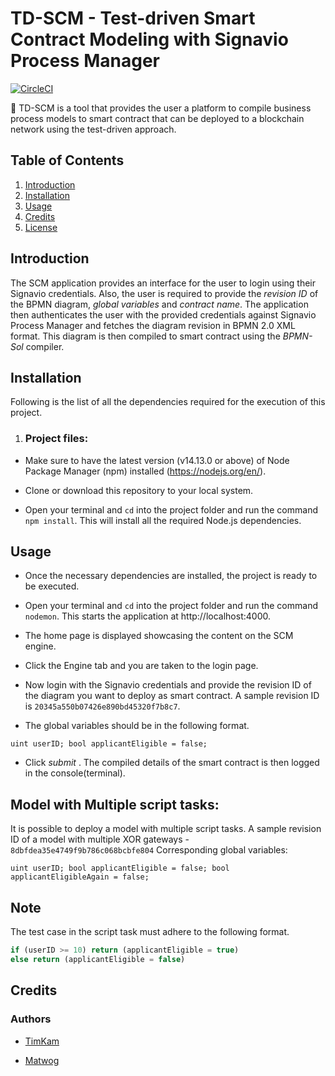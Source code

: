 # TD-SCM - Test-driven Smart Contract Modeling with Signavio Process Manager

[![CircleCI](https://circleci.com/gh/signavio/SCM/tree/master.svg?style=svg&circle-token=63cd7782954c7d813d4527a5466c5bdc7493188d)](https://circleci.com/gh/signavio/SCM/tree/master)

:dart: TD-SCM is a tool that provides the user a platform to compile business process models to smart contract that can be deployed to a blockchain network using the test-driven approach.

## Table of Contents

1. [Introduction](#introduction)
2. [Installation](#installation)
3. [Usage](#usage)
4. [Credits](#credits)
5. [License](#license)

## Introduction

The SCM application provides an interface for the user to login using their Signavio credentials.
Also, the user is required to provide the _revision ID_ of the BPMN diagram, _global variables_ and _contract name_.
The application then authenticates the user with the provided credentials against Signavio Process Manager and fetches the diagram revision in BPMN 2.0 XML format.
This diagram is then compiled to smart contract using the _BPMN-Sol_ compiler.

## Installation

Following is the list of all the dependencies required for the execution of this project.

1. ### Project files:

- Make sure to have the latest version (v14.13.0 or above) of Node Package Manager (npm) installed (https://nodejs.org/en/).

- Clone or download this repository to your local system.

- Open your terminal and `cd` into the project folder and run the command `npm install`. This will install all the required Node.js dependencies.

## Usage

- Once the necessary dependencies are installed, the project is ready to be executed.

- Open your terminal and `cd` into the project folder and run the command `nodemon`. This starts the application at http://localhost:4000.

- The home page is displayed showcasing the content on the SCM engine.

* Click the Engine tab and you are taken to the login page.

- Now login with the Signavio credentials and provide the revision ID of the diagram you want to deploy as smart contract. A sample revision ID is `20345a550b07426e890bd45320f7b8c7`.

- The global variables should be in the following format.

```
uint userID; bool applicantEligible = false;
```

- Click _submit_ . The compiled details of the smart contract is then logged in the console(terminal).

## Model with Multiple script tasks:

It is possible to deploy a model with multiple script tasks. A sample revision ID of a model with multiple XOR gateways - `8dbfdea35e4749f9b786c068bcbfe804`
Corresponding global variables:

```
uint userID; bool applicantEligible = false; bool applicantEligibleAgain = false;
```

## Note

The test case in the script task must adhere to the following format.

```javascript
if (userID >= 10) return (applicantEligible = true)
else return (applicantEligible = false)
```

## Credits

### Authors

- [TimKam](https://github.com/TimKam/)

- [Matwog](https://github.com/Matwog)
